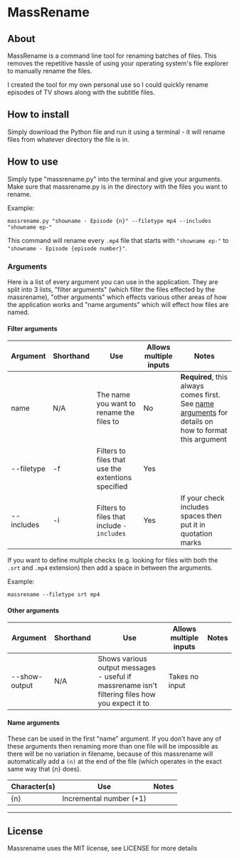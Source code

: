 # MassRename

## About
MassRename is a command line tool for renaming batches of files. This removes the repetitive hassle of using your operating system's file explorer to manually rename the files.

I created the tool for my own personal use so I could quickly rename episodes of TV shows along with the subtitle files.

## How to install
Simply download the Python file and run it using a terminal - it will rename files from whatever directory the file is in.

## How to use 
Simply type "massrename.py" into the terminal and give your arguments. Make sure that massrename.py is in the directory with the files you want to rename.

Example:
```
massrename.py "showname - Episode {n}" --filetype mp4 --includes "showname ep-"
```
This command will rename every `.mp4` file that starts with `"showname ep-"` to `"showname - Episode {episode number}"`.

### Arguments
Here is a list of every argument you can use in the application. They are split into 3 lists, "filter arguments" (which filter the files effected by the massrename), "other arguments" which effects various other areas of how the application works and "name arguments" which will effect how files are named.

#### Filter arguments

Argument | Shorthand | Use | Allows multiple inputs | Notes
--- | --- | --- | --- | ---
name | N/A | The name you want to rename the files to | No | **Required**, this always comes first. See [name arguments](name_arguments) for details on how to format this argument
--filetype | -f | Filters to files that use the extentions specified | Yes | 
--includes | -i | Filters to files that include `-includes` | Yes | If your check includes spaces then put it in quotation marks 

If you want to define multiple checks (e.g. looking for files with both the `.srt` and `.mp4` extension) then add a space in between the arguments.

Example:
```
massrename --filetype srt mp4
```


#### Other arguments

Argument | Shorthand | Use | Allows multiple inputs | Notes
--- | --- | --- | --- | ---
--show-output | N/A | Shows various output messages - useful if massrename isn't filtering files how you expect it to | Takes no input

#### Name arguments
These can be used in the first "name" argument. If you don't have any of these arguments then renaming more than one file will be impossible as there will be no variation in filename, because of this massrename will automatically add a `(n)` at the end of the file (which operates in the exact same way that {n} does).

Character(s) | Use | Notes
--- | --- | ---
{n} | Incremental number (+1) | 

---

## License
Massrename uses the MIT license, see LICENSE for more details
